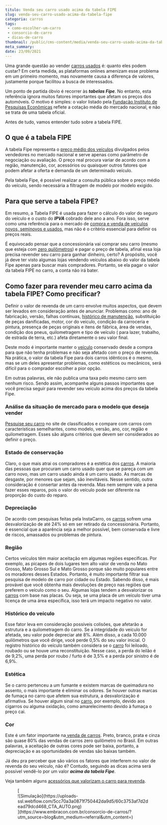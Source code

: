 ```yaml
---
titulo: Venda seu carro usado acima da tabela FIPE
slug: venda-seu-carro-usado-acima-da-tabela-fipe
categoria: carros
tags:
 - como-escolher-um-carro
 - consorcio-de-carro
 - dicas-de-carro
thumbnail: /public/cms-content/media/venda-seu-carro-usado-acima-da-tabela-fipe.jpg
meta_summary: 
date: 23/09/2021
---
```

Uma grande questão ao vender [carros usados](https://www.embracon.com.br/blog/consorcio-de-carros-usados-vale-a-pena) ​​é: quanto eles podem custar? Em certa medida, as plataformas onlines amenizam esse problema em um primeiro momento, mas novamente causa a diferença de valores, justamente porque facilitou a busca de interessados.

Um ponto de partida óbvio é recorrer às ***tabelas Fipe***. No entanto, esta referência ignora muitos fatores importantes que afetam os preços dos automóveis. O motivo é simples: o valor listado pela [Fundação Instituto de Pesquisas Econômicas](https://www.fipe.org.br/) reflete a cotação média do mercado nacional, e não se trata de uma tabela oficial.

Antes de tudo, vamos entender tudo sobre a tabela FIPE.

O que é a tabela FIPE 
----------------------

A tabela Fipe representa o [preço médio dos veículos](https://www.embracon.com.br/blog/usando-meu-carro-como-meio-de-fazer-uma-renda-extra) divulgados pelos vendedores no mercado nacional e serve apenas como parâmetro de negociação ou avaliação. O preço real procura variar de acordo com a região, manutenção, cor, acessórios ou quaisquer outros fatores que podem afetar a oferta e demanda de um determinado veículo.

Pela tabela Fipe, é possível realizar a consulta pública sobre o preço médio do veículo, sendo necessária a filtragem de modelo por modelo exigido.

Para que serve a tabela FIPE? 
------------------------------

Em resumo, a Tabela FIPE é usada para fazer o cálculo do valor do seguro do veículo e o custo do ***IPVA*** cobrado dele ano a ano. Fora isso, serve como uma referência para o mercado de [compra e venda de veículos novos, seminovos e usados](https://www.embracon.com.br/blog/pensando-em-comprar-um-carro-saiba-o-que-levar-em-consideracao), mas não é o critério essencial para definir os preços reais.

É equivocado pensar que a concessionária vai comprar seu carro (mesmo que esteja com [zero quilômetros](https://www.embracon.com.br/blog/conquiste-seu-carro-zero-km-com-um-consorcio)) e pagar o preço de tabela, afinal essa loja precisa revender seu carro para ganhar dinheiro, certo? A propósito, você já deve ter visto algumas lojas vendendo veículos abaixo do valor da tabela Fipe apenas para buscar mais compradores. Portanto, se ela pagar o valor da tabela FIPE no carro, a conta não irá bater.

Como fazer para revender meu carro acima da tabela FIPE? Como precificar? 
--------------------------------------------------------------------------

Definir o valor de revenda de um carro envolve muitos aspectos, que devem ser levados em consideração antes de anunciar. Problemas como: ano de fabricação, versão, falhas contínuas, [histórico de manutenção](https://www.embracon.com.br/blog/manutencao-preventiva-vale-a-pena-investir), substituição de peças danificadas, motor, cor do veículo, condição da carroceria e pintura, presença de peças originais e itens de fábrica, área de vendas, condição dos pneus, quilometragem e tipo de veículo ( para lazer, trabalho, de estrada de terra, etc.) afeta diretamente o seu valor final.

Deste modo é importante manter o [veículo](https://www.embracon.com.br/blog/carros-que-voce-pode-comprar-com-consorcio-de-automoveis) conservado desde a compra para que não tenha problemas e não seja afetado com o preço de revenda. Na prática, o valor da tabela Fipe para dois carros idênticos é o mesmo, mas se um deles apresentar problemas, como estéticos ou mecânicos, será difícil para o comprador escolher a pior opção.

Em outras palavras, ele não publica uma taxa pelo mesmo carro sem nenhum risco. Sendo assim, acompanhe alguns passos importantes que você precisa seguir para revender seu veículo acima dos preços da tabela Fipe.

### Análise da situação de mercado para o modelo que deseja vender 

[Pesquise seu carro](https://www.embracon.com.br/blog/8-detalhes-para-prestar-atencao-na-hora-de-comprar-um-carro) no site de classificados e compare com carros com características semelhantes, como modelo, versão, ano, cor, região e quilometragem. Esses são alguns critérios que devem ser considerados ao definir o preço.

### Estado de conservação 

Claro, o que mais atrai os compradores é a estética dos [carros](https://www.embracon.com.br/blog/como-o-consorcio-de-veiculos-cresce-mesmo-no-meio-da-pandemia). A maioria das pessoas que procuram um carro usado quer que se pareça com um carro novo, mas um carro usado ainda é um carro usado. As marcas de desgaste, por menores que sejam, são inevitáveis. Nesse sentido, outra consideração é consertar antes da revenda. Mas nem sempre vale a pena fazer esses reparos, pois o valor do veículo pode ser diferente na proporção do custo do reparo.

### Depreciação 

De acordo com pesquisas feitas pela InstaCarro, os [carros](https://www.embracon.com.br/blog/consorcio-de-veiculos-cresceu-durante-a-crise-entenda-o-motivo) sofrem uma desvalorização de até 24% só em ser retirado da concessionária. Portanto, é essencial que a aparência seja a melhor possível, bem conservada e livre de riscos, amassados ​​ou problemas de pintura.

### Região 

Certos veículos têm maior aceitação em algumas regiões específicas. Por exemplo, as picapes de dois lugares tem alto valor de venda no Mato Grosso, Mato Grosso Sul e Mato Grosso porque são muito populares entre os moradores desses Estados. Portanto, é muito importante filtrar sua pesquisa de modelo de carro por cidade ou Estado. Sabendo disso, é mais provável que você obtenha mais devoluções de preço nas regiões que preferem o veículo como o seu. Algumas lojas tendem a desvalorizar os [carros](https://www.embracon.com.br/blog/guia-de-como-transferir-veiculo) com base nas placas. Ou seja, se uma placa de um veículo tiver uma licença de uma área específica, isso terá um impacto negativo no valor.

### Histórico do veículo 

Esse fator leva em consideração possíveis colisões, que afetarão a estrutura e a quilometragem do carro. Se a integridade do veículo for afetada, seu valor pode depreciar até 8%. Além disso, a cada 10.000 quilômetros que você dirige, você perde 0,5% do seu valor inicial. O registro histórico do veículo também considera se o [carro](https://www.embracon.com.br/blog/os-melhores-carros-de-luxo-no-brasil) foi leiloado, roubado ou se houve uma reconstituição. Nesse caso, a perda do leilão é de 9,2%, uma perda por roubo / furto é de 3,5% e a perda por sinistro é de 6,9%.

### Estética 

Se o carro pertenceu a um fumante e existem marcas de queimadura no assento, o mais importante é eliminar os odores. Se houver outras marcas de fumaça no carro que afetem sua estrutura, a desvalorização é afirmativa. Se houver algum sinal no [carro](https://www.embracon.com.br/blog/consorcio-de-carro-compre-seu-automovel-sem-juros), por exemplo, devido aos cigarros ou alguma oxidação, como amarelecimento devido à fumaça o preço cai.

### Cor 

Este é um fator importante na[ venda de carros](https://www.embracon.com.br/blog/os-principais-cuidados-na-hora-de-vender-o-seu-carro). Preto, branco, prata e cinza são quase 80% das vendas de carros zero quilômetro no Brasil. Em outras palavras, a aceitação de outras cores pode ser baixa, portanto, a depreciação e as oportunidades de vendas são baixas também.

Já deu pra perceber que são vários os fatores que interferem no valor de revenda do seu veículo, não é? Contudo, seguindo as dicas acima será possível vendê-lo por um valor ***acima da tabela Fipe***.

Veja também alguns [acessórios que valorizam o carro para revenda](https://www.embracon.com.br/blog/customizado-acessorios-que-valorizam-o-carro-para-a-revenda).

<figure class="w-richtext-figure-type-image w-richtext-align-center">[<div>![Simulação](https://uploads-ssl.webflow.com/5cc70a3a0871f750442da9d5/60c3753af7d2dead79dcd468_CTA_AUTO.png)</div>](https://www.embracon.com.br/consorcio-de-carros/?utm_source=blog&utm_medium=referral&utm_content=)</figure>
